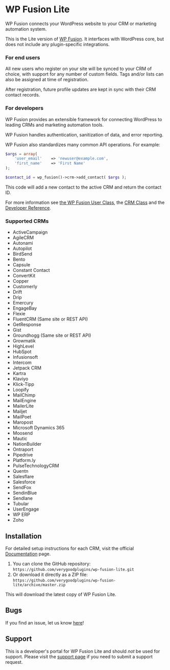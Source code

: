 # WP Fusion Lite #

WP Fusion connects your WordPress website to your CRM or marketing automation system.

This is the Lite version of [WP Fusion](https://wpfusion.com/). It interfaces with WordPress core, but does not include any plugin-specific integrations.


### For end users

All new users who register on your site will be synced to your CRM of choice, with support for any number of custom fields. Tags and/or lists can also be assigned at time of registration.

After registration, future profile updates are kept in sync with their CRM contact records.

### For developers

WP Fusion provides an extensible framework for connecting WordPress to leading CRMs and marketing automation tools.

WP Fusion handles authentication, sanitization of data, and error reporting.

WP Fusion also standardizes many common API operations. For example:

```php
$args = array(
	'user_email'	=> 'newuser@example.com',
	'first_name'	=> 'First Name'
);

$contact_id = wp_fusion()->crm->add_contact( $args );
```

This code will add a new contact to the active CRM and return the contact ID.

For more information see [the WP Fusion User Class](https://wpfusion.com/documentation/advanced-developer-tutorials/wp-fusion-user-class/), the [CRM Class](https://wpfusion.com/documentation/advanced-developer-tutorials/how-wp-fusion-interfaces-with-multiple-crms/) and the [Developer Reference](https://wpfusion.com/documentation/#developer).

### Supported CRMs

* ActiveCampaign
* AgileCRM
* Autonami
* Autopilot
* BirdSend
* Bento
* Capsule
* Constant Contact
* ConvertKit
* Copper
* Customerly
* Drift
* Drip
* Emercury
* EngageBay
* Flexie
* FluentCRM (Same site or REST API)
* GetResponse
* Gist
* Groundhogg (Same site or REST API)
* Growmatik
* HighLevel
* HubSpot
* Infusionsoft
* Intercom
* Jetpack CRM
* Kartra
* Klaviyo
* Klick-Tipp
* Loopify
* MailChimp
* MailEngine
* MailerLite
* Mailjet
* MailPoet
* Maropost
* Microsoft Dynamics 365
* Moosend
* Mautic
* NationBuilder
* Ontraport
* Pipedrive
* Platform.ly
* PulseTechnologyCRM
* Quentn
* Salesflare
* Salesforce
* SendFox
* SendinBlue
* Sendlane
* Tubular
* UserEngage
* WP ERP
* Zoho

## Installation ##

For detailed setup instructions for each CRM, visit the official [Documentation](https://wpfusion.com/documentation/getting-started/installation-guide/) page.

1. You can clone the GitHub repository: `https://github.com/verygoodplugins/wp-fusion-lite.git`
2. Or download it directly as a ZIP file: `https://github.com/verygoodplugins/wp-fusion-lite/archive/master.zip`

This will download the latest copy of WP Fusion Lite.

## Bugs ##
If you find an issue, let us know [here](https://github.com/verygoodplugins/wp-fusion-lite/issues?state=open)!

## Support ##
This is a developer's portal for WP Fusion Lite and should _not_ be used for support. Please visit the [support page](https://wpfusion.com/support/contact) if you need to submit a support request.